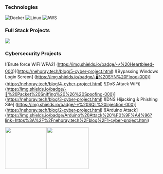 [![]()]([https://nehoray.tech/])

### Technologies
![Docker](https://img.shields.io/badge/-Docker-000?&logo=Docker)
![Linux](https://img.shields.io/badge/-Linux-000?&logo=Linux)
![AWS](https://img.shields.io/badge/-AWS-000?&logo=Amazon-AWS&logoColor=F90)

### Full Stack Projects

[![](https://img.shields.io/badge/-🌐%20My%20Website-000)](https://github.com/adamalston/v2)

### Cybersecurity Projects

![Brute force WiFi WPA2] (https://img.shields.io/badge/-⚡%20Heartbleed-000)](https://nehoray.tech/blog/5-cyber-project.html)
![Bypassing Windows Login Screen] (https://img.shields.io/badge/-🖥️%20SYN%20Flood-000)](https://nehoray.tech/blog/4-cyber-project.html)
![DoS Attack WiFi] (https://img.shields.io/badge/-🚫%20Packet%20Sniffing%20%26%20Spoofing-000)](https://nehoray.tech/blog/3-cyber-project.html)
![DNS Hijacking & Phishing Site] (https://img.shields.io/badge/-💀%20SQL%20Injection-000)](https://nehoray.tech/blog/2-cyber-project.html)
![Arduino Attack] (https://img.shields.io/badge/Arduino%20Attack%20%F0%9F%A4%96?link=https%3A%2F%2Fnehoray.tech%2Fblog%2F1-cyber-project.html)

<a href="https://www.adamalston.com/"><img height="137px" src="https://github-readme-stats.vercel.app/api?username=adamalston&hide_title=true&hide_border=true&show_icons=true&include_all_commits=true&count_private=true&line_height=21&text_color=000&icon_color=000&bg_color=0,ea6161,ffc64d,fffc4d,52fa5a&theme=graywhite" /><!-- wi*quL3fcV --><img height="137px" src="https://github-readme-stats.vercel.app/api/top-langs/?username=adamalston&hide=html&hide_title=true&hide_border=true&layout=compact&langs_count=6&exclude_repo=comp426,Redventures-Movie-Quotes&text_color=000&icon_color=fff&bg_color=0,52fa5a,4dfcff,c64dff&theme=graywhite" /></a>

